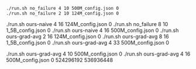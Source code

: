 ```
./run.sh no_failure 4 10 500M_config.json 0
./run.sh no_failure 2 10 124M_config.json 0
```
./run.sh ours-naive 4 16 124M_config.json 0
./run.sh no_failure 8 10 1_5B_config.json 0
./run.sh ours-naive 4 16 500M_config.json 0
./run.sh ours-grad-avg 2 16 124M_config.json 0
./run.sh ours-grad-avg 8 16 1_5B_config.json 0
./run.sh ours-grad-avg 4 33 500M_config.json 0

./run.sh ours-grad-avg 4 10 500M_config.json 0
./run.sh ours-grad-avg 4 16 500M_config.json 0
524296192
536936448
